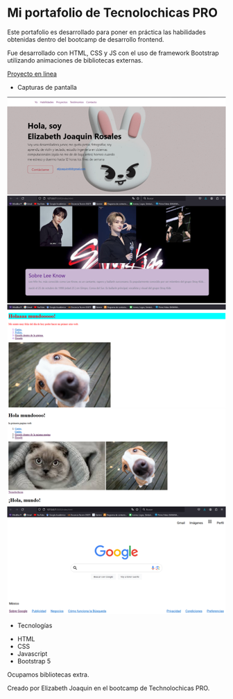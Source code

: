 # Mi portafolio de Tecnolochicas PRO

Este portafolio es desarrollado para poner en práctica las habilidades obtenidas dentro del bootcamp de desarrollo frontend.

Fue desarrollado con HTML, CSS y JS con el uso de framework Bootstrap utilizando animaciones de bibliotecas externas.

[Proyecto en linea](https://main--verdant-torrone-6cb545.netlify.app/)

- Capturas de pantalla


![Sección Yo](absset/1.png)
![Sección Yo](absset/2.png)
![Sección Yo](absset/3.png)
![Sección Yo](absset/4.png)
![Sección Yo](absset/clongoogle.png)


- Tecnologías

* HTML
* CSS
* Javascript
* Bootstrap 5

Ocupamos bibliotecas extra.

Creado por Elizabeth Joaquin en el bootcamp de Technolochicas PRO.